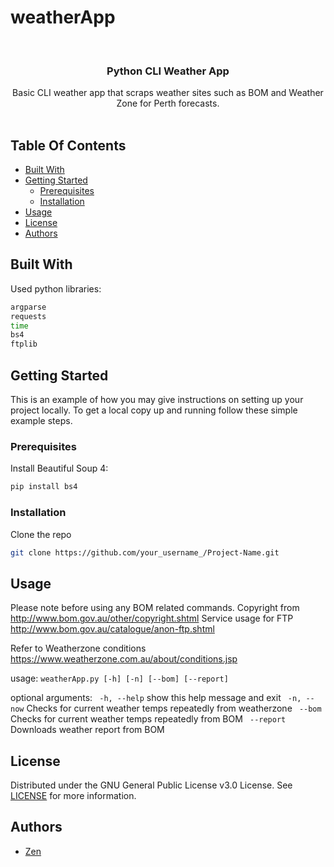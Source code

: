 # weatherApp

<br/>
<p align="center">
  <h3 align="center">Python CLI Weather App</h3>

  <p align="center">
    Basic CLI weather app that scraps weather sites such as BOM and Weather Zone for Perth forecasts.
    <br/>
    <br/>
  </p>
</p>

## Table Of Contents

* [Built With](#built-with)
* [Getting Started](#getting-started)
  * [Prerequisites](#prerequisites)
  * [Installation](#installation)
* [Usage](#usage)
* [License](#license)
* [Authors](#authors)


## Built With

Used python libraries:
 ```sh
argparse
requests
time
bs4
ftplib
```


## Getting Started

This is an example of how you may give instructions on setting up your project locally.
To get a local copy up and running follow these simple example steps.

### Prerequisites

Install Beautiful Soup 4:
 ```sh
pip install bs4 
```


### Installation

Clone the repo

```sh
git clone https://github.com/your_username_/Project-Name.git
```

## Usage
Please note before using any BOM related commands.
Copyright from http://www.bom.gov.au/other/copyright.shtml
Service usage for FTP http://www.bom.gov.au/catalogue/anon-ftp.shtml
  
Refer to Weatherzone conditions
https://www.weatherzone.com.au/about/conditions.jsp



usage: ```weatherApp.py [-h] [-n] [--bom] [--report]```

optional arguments:
 ``` -h, --help```  show this help message and exit
 ``` -n, --now```   Checks for current weather temps repeatedly from weatherzone
``` --bom```    Checks for current weather temps repeatedly from BOM
``` --report```    Downloads weather report from BOM

## License

Distributed under the GNU General Public License v3.0 License. See [LICENSE](https://github.com/zen-coder-bit/weatherApp/LICENSE.md) for more information.

## Authors

* [Zen](https://github.com/zen-coder-bit)




